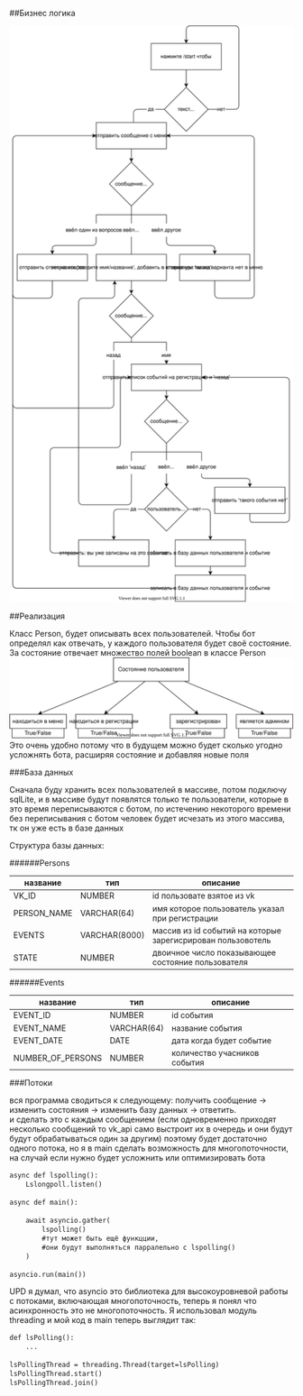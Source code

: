 ##Бизнес логика

![бизнес логика](businesslogicdiagram.svg)

##Реализация

Класс Person, будет описывать всех пользователей.
Чтобы бот определял как отвечать, у каждого пользователя будет
своё состояние.
За состояние отвечает множество полей boolean в классе Person
![бизнес логика](personState.svg)
Это очень удобно потому что в будущем можно будет 
сколько угодно усложнять бота, расширяя состояние 
и добавляя новые поля

###База данных

Сначала буду хранить всех пользователей в массиве, потом подключу sqlLite,
и в массиве будут появлятся только те пользователи, которые
в это время переписываются с ботом, по истечению некоторого
времени без переписывания с ботом человек будет исчезать из 
этого массива, тк он уже есть в базе данных

Структура базы данных:

######Persons

| название      | тип           | описание     |
| ------------- | ------------- |------------- |
|VK_ID          | NUMBER        | id пользовате взятое из vk|
| PERSON_NAME         | VARCHAR(64)   |     имя которое пользователь указал при регистрации |
|EVENTS| VARCHAR(8000) |массив из id событий на которые зарегисрирован пользовотель |
|STATE|NUMBER|двоичное число показывающее состояние пользователя|

######Events

| название      | тип           | описание     |
| ------------- | ------------- |------------- |
|EVENT_ID          | NUMBER        | id события|
| EVENT_NAME         | VARCHAR(64)   |     название события |
|EVENT_DATE| DATE |дата когда будет событие |
|NUMBER_OF_PERSONS|NUMBER|количество учасников события|


###Потоки

вся программа сводиться к следующему: получить сообщение -> 
изменить состояния -> изменить базу данных -> ответить.\
и сделать это с каждым сообщением (если одновременно приходят
несколько сообщений то vk_api само выстроит их в очередь и они
будут будут обрабатываться один за другим)
поэтому будет достаточно одного потока, но я в main сделать 
возможность для многопоточности, на случай если нужно будет 
усложнить или оптимизировать бота 

    async def lspolling():
        Lslongpoll.listen()
    
    async def main():
    
        await asyncio.gather(
            lspolling()
            #тут может быть ещё функцции, 
            #они будут выполняться парралельно с lspolling()
        )
        
    asyncio.run(main())

UPD я думал, что asyncio это библиотека для высокоуровневой работы с 
потоками, включающая многопоточность, теперь я понял что асинхронность это
не многопоточность. Я использовал модуль threading и мой код в
main теперь выглядит так:

    def lsPolling():
        ...
    
    lsPollingThread = threading.Thread(target=lsPolling) 
    lsPollingThread.start()
    lsPollingThread.join()
